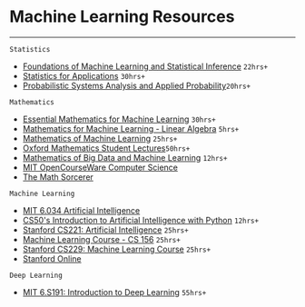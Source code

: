 # Machine Learning Resources
----
`Statistics`
* [Foundations of Machine Learning and Statistical Inference](https://youtube.com/playlist?list=PLVNifWxslHCDlbyitaLLYBOAEPbmF1AHg) `22hrs+`
* [Statistics for Applications](https://youtube.com/playlist?list=PLUl4u3cNGP60uVBMaoNERc6knT_MgPKS0) `30hrs+`
* [Probabilistic Systems Analysis and Applied Probability](https://youtube.com/playlist?list=PLUl4u3cNGP61MdtwGTqZA0MreSaDybji8)`20hrs+`

`Mathematics`
* [Essential Mathematics for Machine Learning](https://youtube.com/playlist?list=PLLy_2iUCG87D1CXFxE-SxCFZUiJzQ3IvE) `30hrs+`
* [Mathematics for Machine Learning - Linear Algebra](https://youtube.com/playlist?list=PLiiljHvN6z1_o1ztXTKWPrShrMrBLo5P3) `5hrs+`
* [Mathematics of Machine Learning](https://youtube.com/playlist?list=PLTPQEx-31JXhguCush5J7OGnEORofoCW9) `25hrs+`
* [Oxford Mathematics Student Lectures](https://youtube.com/playlist?list=PL4d5ZtfQonW0A4VHeiY0gSkX1QEraaacE)`50hrs+`
* [Mathematics of Big Data and Machine Learning](https://youtube.com/playlist?list=PLUl4u3cNGP62uI_DWNdWoIMsgPcLGOx-V) `12hrs+`
* [MIT OpenCourseWare Computer Science](https://www.youtube.com/@mitocw/playlists?view=50&sort=dd&shelf_id=5)
* [The Math Sorcerer](https://www.youtube.com/@TheMathSorcerer/playlists)

`Machine Learning`
* [MIT 6.034 Artificial Intelligence](https://youtube.com/playlist?list=PLUl4u3cNGP63gFHB6xb-kVBiQHYe_4hSi)
* [CS50's Introduction to Artificial Intelligence with Python](https://youtube.com/playlist?list=PLBw9d_OueVJS_084gYQexJ38LC2LEhpR4) `12hrs+`
* [Stanford CS221: Artificial Intelligence](https://youtube.com/playlist?list=PLoROMvodv4rO1NB9TD4iUZ3qghGEGtqNX) `25hrs+`
* [Machine Learning Course - CS 156](https://youtube.com/playlist?list=PLD63A284B7615313A) `25hrs+`
* [Stanford CS229: Machine Learning Course](https://youtube.com/playlist?list=PLoROMvodv4rMiGQp3WXShtMGgzqpfVfbU) `25hrs+`
* [Stanford Online](https://www.youtube.com/@stanfordonline/playlists)

`Deep Learning`
* [MIT 6.S191: Introduction to Deep Learning](https://youtube.com/playlist?list=PLtBw6njQRU-rwp5__7C0oIVt26ZgjG9NI) `55hrs+`

